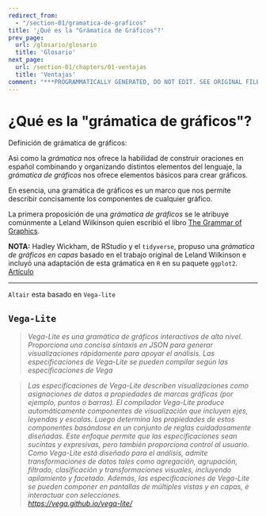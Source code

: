 ```yaml
---
redirect_from:
  - "/section-01/gramatica-de-graficos"
title: '¿Qué es la "Grámatica de Gráficos"?'
prev_page:
  url: /glosario/glosario
  title: 'Glosario'
next_page:
  url: /section-01/chapters/01-ventajas
  title: 'Ventajas'
comment: "***PROGRAMMATICALLY GENERATED, DO NOT EDIT. SEE ORIGINAL FILES IN /content***"
---
```

¿Qué es la "grámatica de gráficos"?
===================================

Definición de grámatica de gráficos:

Asi como la _grámatica_ nos ofrece la habilidad de construir oraciones en español combinando y organizando distintos elementos del lenguaje, la _grámatica de gráficos_ nos ofrece elementos básicos para crear gráficos. 

En esencia, una gramática de gráficos es un marco que nos permite describir concisamente los componentes de cualquier gráfico.

La primera proposición de una _grámatica de gráficos_ se le atribuye comúnmente a Leland Wilkinson quien escribió el libro [The Grammar of Graphics](https://www.springer.com/us/book/9780387245447).

__NOTA:__
Hadley Wickham, de RStudio y el `tidyverse`, propuso una _grámatica de gráficos en capas_ basado en el trabajo original de Leland Wilkinson e incluyó una adaptación de esta grámatica en `R` en su paquete `ggplot2`. [Artículo](wickham.pdf)


***
`Altair` esta basado en `Vega-lite` 

## `Vega-Lite`
> _Vega-Lite es una gramática de gráficos interactivos de alto nivel. Proporciona una concisa sintaxis en JSON para generar visualizaciones rápidamente para apoyar el análisis. Las especificaciones de Vega-Lite se pueden compilar según las especificaciones de Vega_

> _Las especificaciones de Vega-Lite describen visualizaciones como asignaciones de datos a propiedades de marcas gráficas (por ejemplo, puntos o barras). El compilador Vega-Lite produce automáticamente componentes de visualización que incluyen ejes, leyendas y escalas. Luego determina las propiedades de estos componentes basándose en un conjunto de reglas cuidadosamente diseñadas. Este enfoque permite que las especificaciones sean sucintas y expresivas, pero también proporciona control al usuario. Como Vega-Lite está diseñado para el análisis, admite transformaciones de datos tales como agregación, agrupación, filtrado, clasificación y transformaciones visuales, incluyendo apilamiento y facetado. Además, las especificaciones de Vega-Lite se pueden componer en pantallas de múltiples vistas y en capas, e interactuar con selecciones._
> <br> _https://vega.github.io/vega-lite/_
